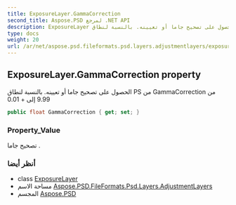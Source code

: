 ```yaml
---
title: ExposureLayer.GammaCorrection
second_title: Aspose.PSD لمرجع .NET API
description: ExposureLayer ملكية. الحصول على تصحيح جاما أو تعيينه. بالنسبة لنطاق PS من GammaCorrection من 9.99 إلى  0.01
type: docs
weight: 20
url: /ar/net/aspose.psd.fileformats.psd.layers.adjustmentlayers/exposurelayer/gammacorrection/
---
```

## ExposureLayer.GammaCorrection property

الحصول على تصحيح جاما أو تعيينه. بالنسبة لنطاق PS من GammaCorrection من 9.99 إلى + 0.01

```csharp
public float GammaCorrection { get; set; }
```

### Property_Value

تصحيح جاما .

### أنظر أيضا

* class [ExposureLayer](../)
* مساحة الاسم [Aspose.PSD.FileFormats.Psd.Layers.AdjustmentLayers](../../exposurelayer/)
* المجسم [Aspose.PSD](../../../)


